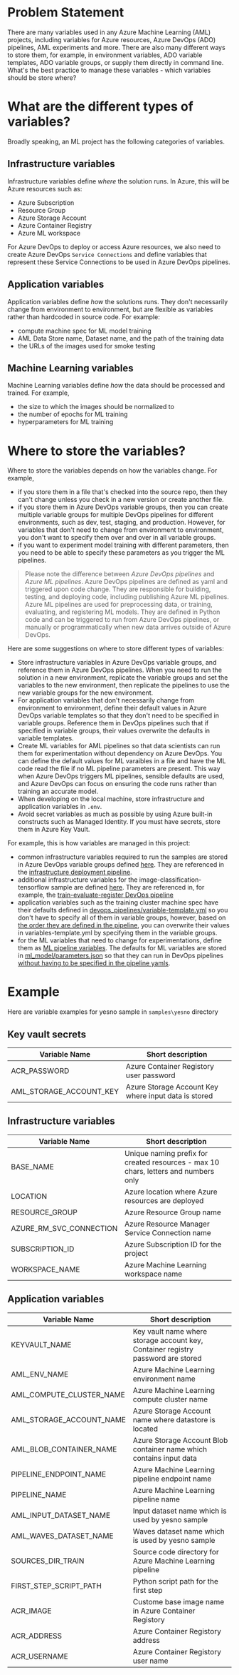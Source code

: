 # Problem Statement
There are many variables used in any Azure Machine Learning (AML) projects, including variables for Azure resources, Azure DevOps (ADO) pipelines, AML experiments and more. There are also many different ways to store them, for example, in environment variables, ADO variable templates, ADO variable groups, or supply them directly in command line. What's the best practice to manage these variables - which variables should be store where?

# What are the different types of variables?

Broadly speaking, an ML project has the following categories of variables.

## Infrastructure variables
Infrastructure variables define _where_ the solution runs. In Azure, this will be Azure resources such as:
* Azure Subscription
* Resource Group
* Azure Storage Account
* Azure Container Registry
* Azure ML workspace

For Azure DevOps to deploy or access Azure resources, we also need to create Azure DevOps `Service Connections` and define variables that represent these Service Connections to be used in Azure DevOps pipelines.

## Application variables
Application variables define _how_ the solutions runs. They don't necessarily change from environment to environment, but are flexible as variables rather than hardcoded in source code. For example:
* compute machine spec for ML model training
* AML Data Store name, Dataset name, and the path of the training data
* the URLs of the images used for smoke testing

## Machine Learning variables
Machine Learning variables define _how_ the data should be processed and trained. For example, 
* the size to which the images should be normalized to
* the number of epochs for ML training
* hyperparameters for ML training

# Where to store the variables?

Where to store the variables depends on how the variables change. For example, 
* if you store them in a file that's checked into the source repo, then they can't change unless you check in a new version or create another file.
* if you store them in Azure DevOps variable groups, then you can create multiple variable groups for multiple DevOps pipelines for different environments, such as dev, test, staging, and production. However, for variables that don't need to change from environment to environment, you don't want to specify them over and over in all variable groups.
* if you want to experiment model training with different parameters, then you need to be able to specify these parameters as you trigger the ML pipelines.

> Please note the difference between *Azure DevOps pipelines* and *Azure ML pipelines*. Azure DevOps pipelines are defined as yaml and triggered upon code change. They are responsible for building, testing, and deploying code, including publishing Azure ML pipelines. Azure ML pipelines are used for preprocessing data, or training, evaluating, and registering ML models. They are defined in Python code and can be triggered to run from Azure DevOps pipelines, or manually or programmatically when new data arrives outside of Azure DevOps.

Here are some suggestions on where to store different types of variables:
* Store infrastructure variables in Azure DevOps variable groups, and reference them in Azure DevOps pipelines. When you need to run the solution in a new environment, replicate the variable groups and set the variables to the new environment, then replicate the pipelines to use the new variable groups for the new environment.
* For application variables that don't necessarily change from environment to environment, define their default values in Azure DevOps variable templates so that they don't need to be specified in variable groups. Reference them in DevOps pipelines such that if specified in variable groups, their values overwrite the defaults in variable templates. 
* Create ML variables for AML pipelines so that data scientists can run them for experimentation without dependency on Azure DevOps. You can define the default values for ML varaibles in a file and have the ML code read the file if no ML pipeline parameters are present. This way when Azure DevOps triggers ML pipelines, sensible defaults are used, and Azure DevOps can focus on ensuring the code runs rather than training an accurate model.
* When developing on the local machine, store infrastructure and application variables in `.env`.
* Avoid secret variables as much as possible by using Azure built-in constructs such as Managed Identity. If you must have secrets, store them in Azure Key Vault.

For example, this is how variables are managed in this project:
* common infrastructure variables required to run the samples are stored in Azure DevOps variable groups defined [here](../common/infrastructure/README.md). They are referenced in the [infrastructure deployment pipeline](../common/infrastructure/iac-create-environment-pipeline-arm.yml#L27). 
* additional infrastructure variables for the image-classification-tensorflow sample are defined [here](../samples/image-classification-tensorflow#cicd-in-azure-devops). They are referenced in, for example, the [train-evaluate-register DevOps pipeline](../samples/image-classification-tensorflow/devops_pipelines/03-train-evaluate-register-model.yml#L48) 
* application variables such as the training cluster machine spec have their defaults defined in [devops_pipelines/variable-template.yml](../samples/image-classification-tensorflow/devops_pipelines/variables-template.yml) so you don't have to specify all of them in variable groups, however, based on [the order they are defined in the pipeline](../samples/image-classification-tensorflow/devops_pipelines/03-train-evaluate-register-model.yml#L46), you can overwrite their values in variables-template.yml by specifying them in the variable groups.
* for the ML variables that need to change for experimentations, define them as [ML pipeline variables](../samples/image-classification-tensorflow/ml_service/pipelines/build_training_pipeline.py#L46). The defaults for ML variables are stored in [ml_model/parameters.json](../samples/image-classification-tensorflow/ml_model/parameters.json) so that they can run in DevOps pipelines [without having to be specified in the pipeline yamls](../samples/image-classification-tensorflow/devops_pipelines/03-train-evaluate-register-model.yml#L119).

# Example
Here are variable examples for yesno sample in `samples\yesno` directory

## Key vault secrets
| Variable Name            | Short description                                                                    |
| ------------------------ | -------------------------------------------------------------------------------------|
| ACR_PASSWORD             | Azure Container Registory user password                                              |
| AML_STORAGE_ACCOUNT_KEY  | Azure Storage Account Key where input data is stored                                 |

## Infrastructure variables
| Variable Name            | Short description                                                                    |
| ------------------------ | -------------------------------------------------------------------------------------|
| BASE_NAME                | Unique naming prefix for created resources - max 10 chars, letters and numbers only  |
| LOCATION                 | Azure location where Azure resources are deployed                                    |
| RESOURCE_GROUP           | Azure Resource Group name                                                            |
| AZURE_RM_SVC_CONNECTION  | Azure Resource Manager Service Connection name                                       |
| SUBSCRIPTION_ID          | Azure Subscription ID for the project                                                |
| WORKSPACE_NAME           | Azure Machine Learning workspace name                                                |

## Application variables
| Variable Name            | Short description                                                                    |
| ------------------------ | -------------------------------------------------------------------------------------|
| KEYVAULT_NAME            | Key vault name where storage account key, Container registry password are stored     |
| AML_ENV_NAME             | Azure Machine Learning environment name                                              |
| AML_COMPUTE_CLUSTER_NAME | Azure Machine Learning compute cluster name                                          |
| AML_STORAGE_ACCOUNT_NAME | Azure Storage Account name where datastore is located                                |
| AML_BLOB_CONTAINER_NAME  | Azure Storage Account Blob container name which contains input data                  |
| PIPELINE_ENDPOINT_NAME   | Azure Machine Learning pipeline endpoint name                                        |
| PIPELINE_NAME            | Azure Machine Learning pipeline name                                                 |
| AML_INPUT_DATASET_NAME   | Input dataset name which is used by yesno sample                                     |
| AML_WAVES_DATASET_NAME   | Waves dataset name which is used by yesno sample                                     |
| SOURCES_DIR_TRAIN        | Source code directory for Azure Machine Learning pipeline                            |
| FIRST_STEP_SCRIPT_PATH   | Python script path for the first step                                                |
| ACR_IMAGE                | Custome base image name in Azure Container Registory                                 |
| ACR_ADDRESS              | Azure Container Registory address                                                    |
| ACR_USERNAME             | Azure Container Registory user name                                                  |
